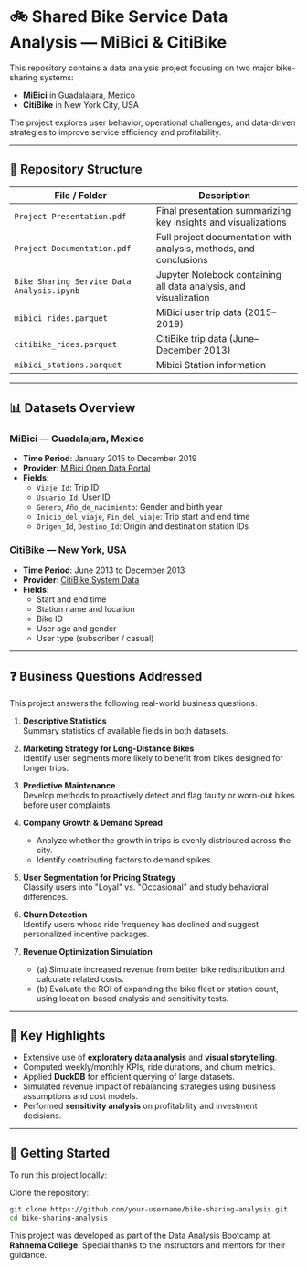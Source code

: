 # 🚲 Shared Bike Service Data Analysis — MiBici & CitiBike

This repository contains a data analysis project focusing on two major bike-sharing systems:
- **MiBici** in Guadalajara, Mexico  
- **CitiBike** in New York City, USA

The project explores user behavior, operational challenges, and data-driven strategies to improve service efficiency and profitability.

---

## 📁 Repository Structure

| File / Folder                 | Description                                                                 |
|------------------------------|-----------------------------------------------------------------------------|
| `Project Presentation.pdf`   | Final presentation summarizing key insights and visualizations             |
| `Project Documentation.pdf`  | Full project documentation with analysis, methods, and conclusions         |
| `Bike Sharing Service Data Analysis.ipynb`| Jupyter Notebook containing all data analysis, and visualization |
| `mibici_rides.parquet`       | MiBici user trip data (2015–2019)                                           |
| `citibike_rides.parquet`     | CitiBike trip data (June–December 2013)                                     |
| `mibici_stations.parquet`       | Mibici Station information   |

---

## 📊 Datasets Overview

### MiBici — Guadalajara, Mexico
- **Time Period**: January 2015 to December 2019  
- **Provider**: [MiBici Open Data Portal](https://www.mibici.net/es/datos-abiertos/)
- **Fields**:
  - `Viaje_Id`: Trip ID  
  - `Usuario_Id`: User ID  
  - `Genero`, `Año_de_nacimiento`: Gender and birth year  
  - `Inicio_del_viaje`, `Fin_del_viaje`: Trip start and end time  
  - `Origen_Id`, `Destino_Id`: Origin and destination station IDs  

### CitiBike — New York, USA
- **Time Period**: June 2013 to December 2013  
- **Provider**: [CitiBike System Data](https://citibikenyc.com/system-data)
- **Fields**:
  - Start and end time  
  - Station name and location  
  - Bike ID  
  - User age and gender  
  - User type (subscriber / casual)

---

## ❓ Business Questions Addressed

This project answers the following real-world business questions:

1. **Descriptive Statistics**  
   Summary statistics of available fields in both datasets.

2. **Marketing Strategy for Long-Distance Bikes**  
   Identify user segments more likely to benefit from bikes designed for longer trips.

3. **Predictive Maintenance**  
   Develop methods to proactively detect and flag faulty or worn-out bikes before user complaints.

4. **Company Growth & Demand Spread**  
   - Analyze whether the growth in trips is evenly distributed across the city.  
   - Identify contributing factors to demand spikes.

5. **User Segmentation for Pricing Strategy**  
   Classify users into "Loyal" vs. "Occasional" and study behavioral differences.

6. **Churn Detection**  
   Identify users whose ride frequency has declined and suggest personalized incentive packages.

7. **Revenue Optimization Simulation**
   - (a) Simulate increased revenue from better bike redistribution and calculate related costs.
   - (b) Evaluate the ROI of expanding the bike fleet or station count, using location-based analysis and sensitivity tests.

---

## 📌 Key Highlights

- Extensive use of **exploratory data analysis** and **visual storytelling**.
- Computed weekly/monthly KPIs, ride durations, and churn metrics.
- Applied **DuckDB** for efficient querying of large datasets.
- Simulated revenue impact of rebalancing strategies using business assumptions and cost models.
- Performed **sensitivity analysis** on profitability and investment decisions.

---

## 🚀 Getting Started

To run this project locally:

Clone the repository:
   ```bash
   git clone https://github.com/your-username/bike-sharing-analysis.git
   cd bike-sharing-analysis
   
```

This project was developed as part of the Data Analysis Bootcamp at **Rahnema College**. 
Special thanks to the instructors and mentors for their guidance.
